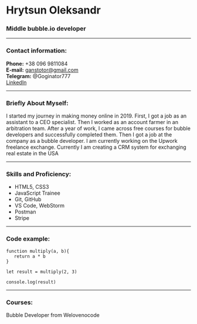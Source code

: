 # Hrytsun Oleksandr 

### Middle bubble.io developer

---

### Contact information:

**Phone:** +38 096 9811084  
**E-mail:** ganstotor@gmail.com  
**Telegram:** @Goginator777  
[LinkedIn](https://www.linkedin.com/in/oleksandr-hrytsun-b3ba57255/)

---

### Briefly About Myself: 
I started my journey in making money online in 2019. First, I got a job as an assistant to a CEO specialist. Then I worked as an account farmer in an arbitration team. After a year of work, I came across free courses for bubble developers and successfully completed them. Then I got a job at the company as a bubble developer. I am currently working on the Upwork freelance exchange. Currently I am creating a CRM system for exchanging real estate in the USA

---

### Skills and Proficiency:

*   HTML5, CSS3
*   JavaScript Trainee
*   Git, GitHub
*   VS Code, WebStorm
*   Postman
*   Stripe

---

### Code example: 
```
function multiply(a, b){
   return a * b
}

let result = multiply(2, 3)

console.log(result)
```

---

### Courses:

Bubble Developer from Welovenocode
